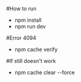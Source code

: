 #How to run
- npm install
- npm run dev

#Error 4094
- npm cache verify

#If still doesn't work
- npm cache clear --force